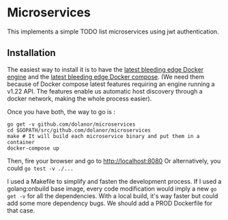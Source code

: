 # Microservices

This implements a simple TODO list microservices using jwt authentication.


## Installation

The easiest way to install it is to have the [latest bleeding edge Docker engine](https://github.com/docker/docker/releases/tag/v1.10.0-rc3) and the [latest bleeding edge Docker compose](https://github.com/docker/compose/releases/tag/1.6.0-rc2). (We need them because of Docker compose latest features requiring an engine running a v1.22 API. The features enable us automatic host discovery through a docker network, making the whole process easier).

Once you have both, the way to go is :

```
go get -v github.com/dolanor/microservices
cd $GOPATH/src/github.com/dolanor/microservices
make # It will build each microservice binary and put them in a container
docker-compose up
```

Then, fire your browser and go to [http://localhost:8080](http://localhost:8080)
Or alternatively, you could `go test -v ./...`

I used a Makefile to simplify and fasten the development process. If I used a golang:onbuild base image, every code modification would imply a new `go get -v` for all the dependencies. With a local build, it's way faster but could add some more dependency bugs. We should add a PROD Dockerfile for that case.
